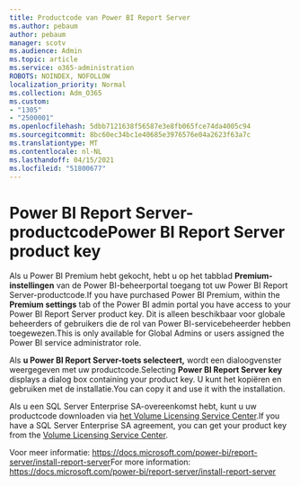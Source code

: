 ```yaml
---
title: Productcode van Power BI Report Server
ms.author: pebaum
author: pebaum
manager: scotv
ms.audience: Admin
ms.topic: article
ms.service: o365-administration
ROBOTS: NOINDEX, NOFOLLOW
localization_priority: Normal
ms.collection: Adm_O365
ms.custom:
- "1305"
- "2500001"
ms.openlocfilehash: 5dbb7121638f56587e3e8fb065fce74da4005c94
ms.sourcegitcommit: 8bc60ec34bc1e40685e3976576e04a2623f63a7c
ms.translationtype: MT
ms.contentlocale: nl-NL
ms.lasthandoff: 04/15/2021
ms.locfileid: "51800677"
---
```

# <a name="power-bi-report-server-product-key"></a><span data-ttu-id="27fb4-102">Power BI Report Server-productcode</span><span class="sxs-lookup"><span data-stu-id="27fb4-102">Power BI Report Server product key</span></span>

<span data-ttu-id="27fb4-103">Als u Power BI Premium hebt gekocht, hebt u op het tabblad **Premium-instellingen** van de Power BI-beheerportal toegang tot uw Power BI Report Server-productcode.</span><span class="sxs-lookup"><span data-stu-id="27fb4-103">If you have purchased Power BI Premium, within the **Premium settings** tab of the Power BI admin portal you have access to your Power BI Report Server product key.</span></span> <span data-ttu-id="27fb4-104">Dit is alleen beschikbaar voor globale beheerders of gebruikers die de rol van Power BI-servicebeheerder hebben toegewezen.</span><span class="sxs-lookup"><span data-stu-id="27fb4-104">This is only available for Global Admins or users assigned the Power BI service administrator role.</span></span>

<span data-ttu-id="27fb4-105">Als **u Power BI Report Server-toets selecteert,** wordt een dialoogvenster weergegeven met uw productcode.</span><span class="sxs-lookup"><span data-stu-id="27fb4-105">Selecting **Power BI Report Server key** displays a dialog box containing your product key.</span></span> <span data-ttu-id="27fb4-106">U kunt het kopiëren en gebruiken met de installatie.</span><span class="sxs-lookup"><span data-stu-id="27fb4-106">You can copy it and use it with the installation.</span></span>

<span data-ttu-id="27fb4-107">Als u een SQL Server Enterprise SA-overeenkomst hebt, kunt u uw productcode downloaden via [het Volume Licensing Service Center](https://www.microsoft.com/Licensing/servicecenter/).</span><span class="sxs-lookup"><span data-stu-id="27fb4-107">If you have a SQL Server Enterprise SA agreement, you can get your product key from the [Volume Licensing Service Center](https://www.microsoft.com/Licensing/servicecenter/).</span></span>

<span data-ttu-id="27fb4-108">Voor meer informatie: https://docs.microsoft.com/power-bi/report-server/install-report-server</span><span class="sxs-lookup"><span data-stu-id="27fb4-108">For more information: https://docs.microsoft.com/power-bi/report-server/install-report-server</span></span>
